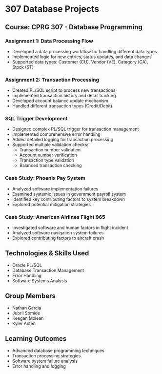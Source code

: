 # 307 Database Projects

## Course: CPRG 307 - Database Programming

### Assignment 1: Data Processing Flow
- Developed a data processing workflow for handling different data types
- Implemented logic for new entries, status updates, and data changes
- Supported data types: Customer (CU), Vendor (VE), Category (CA), Stock (ST)

### Assignment 2: Transaction Processing
- Created PL/SQL script to process new transactions
- Implemented transaction history and detail tracking
- Developed account balance update mechanism
- Handled different transaction types (Credit/Debit)

### SQL Trigger Development
- Designed complex PL/SQL trigger for transaction management
- Implemented comprehensive error handling
- Added detailed logging for transaction processing
- Supported multiple validation checks:
  - Transaction number validation
  - Account number verification
  - Transaction type validation
  - Balanced transaction checking

### Case Study: Phoenix Pay System
- Analyzed software implementation failures
- Examined systemic issues in government payroll system
- Identified key contributing factors to system breakdown
- Explored potential mitigation strategies

### Case Study: American Airlines Flight 965
- Investigated software and human factors in flight incident
- Analyzed software navigation system failures
- Explored contributing factors to aircraft crash

## Technologies & Skills Used
- Oracle PL/SQL
- Database Transaction Management
- Error Handling
- Software Systems Analysis

## Group Members
- Nathan Garcia
- Jubril Somide
- Keegan Mclean
- Kyler Axten

## Learning Outcomes
- Advanced database programming techniques
- Transaction processing strategies
- Software system failure analysis
- Error handling and logging
